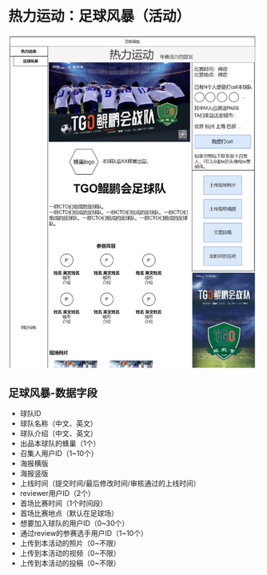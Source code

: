 # 热力运动：足球风暴（活动）
![](../5/gameon2-football.png)
## 足球风暴-数据字段
* 球队ID
* 球队名称（中文、英文）
* 球队介绍（中文、英文）
* 出品本球队的蜂巢（1个）
* 召集人用户ID（1~10个）
* 海报横版
* 海报竖版
* 上线时间（提交时间/最后修改时间/审核通过的上线时间）
* reviewer用户ID（2个）
* 首场比赛时间（1个时间段）
* 首场比赛地点（默认在足球场）
* 想要加入球队的用户ID（0~30个）
* 通过review的参赛选手用户ID（1~10个）
* 上传到本活动的照片（0~不限）
* 上传到本活动的视频（0~不限）
* 上传到本活动的投稿（0~不限）